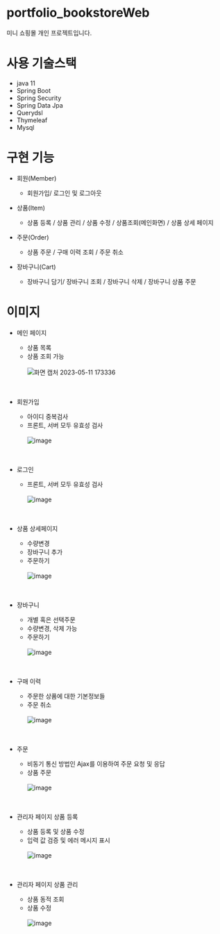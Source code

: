 # portfolio_bookstoreWeb
미니 쇼핑몰 개인 프로젝트입니다.

# 사용 기술스택
- java 11
- Spring Boot
- Spring Security
- Spring Data Jpa
- Querydsl
- Thymeleaf
- Mysql

# 구현 기능
+ 회원(Member)
  + 회원가입/ 로그인 및 로그아웃

+ 상품(Item)
  + 상품 등록 / 상품 관리 / 상품 수정 / 상품조회(메인화면) / 상품 상세 페이지

+ 주문(Order)
  + 상품 주문 / 구매 이력 조회 / 주문 취소

+ 장바구니(Cart)
  + 장바구니 담기/ 장바구니 조회 / 장바구니 삭제 / 장바구니 상품 주문
 
 # 이미지
+ 메인 페이지
  + 상품 목록
  + 상품 조회 가능</br></br>
![화면 캡처 2023-05-11 173336](https://github.com/kimsib/bookstore/assets/87972038/9eba6281-8959-43a8-9350-661cbe00f7f1)
</br></br></br>
 
+ 회원가입
  + 아이디 중복검사
  + 프론트, 서버 모두 유효성 검사</br></br>
![image](https://github.com/kimsib/bookstore/assets/87972038/612363f6-0f7a-4140-95db-db196e5962ef)
</br></br></br>

+ 로그인
  + 프론트, 서버 모두 유효성 검사</br></br>
![image](https://github.com/kimsib/bookstore/assets/87972038/a2b90417-5fea-472a-a109-9e298882747d)
</br></br></br>

+ 상품 상세페이지
  + 수량변경 
  + 장바구니 추가
  + 주문하기</br></br>
![image](https://github.com/kimsib/bookstore/assets/87972038/e5d939a7-b328-470e-b196-98d979da9430)
</br></br></br>

+ 장바구니
  + 개별 혹은 선택주문
  + 수량변경, 삭제 가능
  + 주문하기</br></br>
![image](https://github.com/kimsib/bookstore/assets/87972038/e4c4e2bd-b71e-43c1-9495-9317213ff03d)
</br></br></br>
    
+ 구매 이력
  + 주문한 상품에 대한 기본정보들
  + 주문 취소</br></br>
![image](https://github.com/kimsib/bookstore/assets/87972038/41327e2a-2240-4982-8a78-36e8be0fb06b)
</br></br></br>

+ 주문
  + 비동기 통신 방법인 Ajax를 이용하여 주문 요청 및 응답
  + 상품 주문</br></br>
![image](https://github.com/kimsib/bookstore/assets/87972038/e5e302c9-3b21-478b-8f2e-4baa72d7c196)
</br></br></br>

+ 관리자 페이지 상품 등록
  + 상품 등록 및 상품 수정
  + 입력 값 검증 및 에러 메시지 표시</br></br>
![image](https://github.com/kimsib/bookstore/assets/87972038/f8fcc05b-656f-4da6-840a-53ac8fad36f8)
</br></br></br>

+ 관리자 페이지 상품 관리
  + 상품 동적 조회
  + 상품 수정</br></br>
![image](https://github.com/kimsib/bookstore/assets/87972038/d7bc1d81-2f6f-4ec0-9dfa-6445aa16ddbe)

